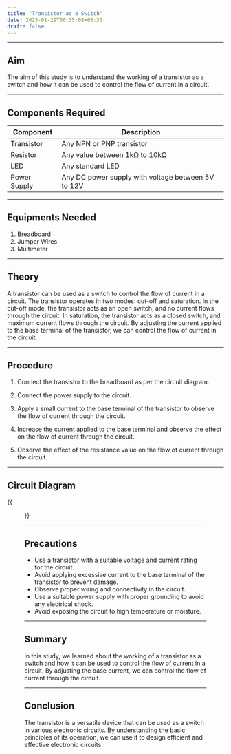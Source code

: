 ```yaml
---
title: "Transistor as a Switch"
date: 2023-01-29T00:35:08+05:30
draft: false
---
```

---
## Aim
The aim of this study is to understand the working of a transistor as a switch and how it can be used to control the flow of current in a circuit.

---
## Components Required
| Component | Description |
|-----------|-------------|
| Transistor | Any NPN or PNP transistor |
| Resistor | Any value between 1kΩ to 10kΩ |
| LED | Any standard LED |
| Power Supply | Any DC power supply with voltage between 5V to 12V |

---
## Equipments Needed
1. Breadboard
2. Jumper Wires
3. Multimeter

---
## Theory
A transistor can be used as a switch to control the flow of current in a circuit. The transistor operates in two modes: cut-off and saturation. In the cut-off mode, the transistor acts as an open switch, and no current flows through the circuit. In saturation, the transistor acts as a closed switch, and maximum current flows through the circuit. By adjusting the current applied to the base terminal of the transistor, we can control the flow of current in the circuit.

---
## Procedure
1. Connect the transistor to the breadboard as per the circuit diagram.

2. Connect the power supply to the circuit.

3. Apply a small current to the base terminal of the transistor to observe the flow of current through the circuit.

4. Increase the current applied to the base terminal and observe the effect on the flow of current through the circuit.

5. Observe the effect of the resistance value on the flow of current through the circuit.

---
## Circuit Diagram
{{<figure src="/img/taas.jpg">}}

---
## Precautions
- Use a transistor with a suitable voltage and current rating for the circuit.
- Avoid applying excessive current to the base terminal of the transistor to prevent damage.
- Observe proper wiring and connectivity in the circuit.
- Use a suitable power supply with proper grounding to avoid any electrical shock.
- Avoid exposing the circuit to high temperature or moisture.

---
## Summary
In this study, we learned about the working of a transistor as a switch and how it can be used to control the flow of current in a circuit. By adjusting the base current, we can control the flow of current through the circuit.

---
## Conclusion
The transistor is a versatile device that can be used as a switch in various electronic circuits. By understanding the basic principles of its operation, we can use it to design efficient and effective electronic circuits.
